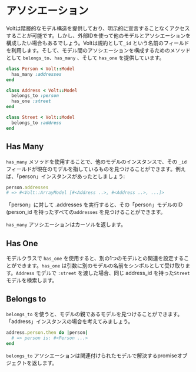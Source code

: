 # アソシエーション

Voltは階層的なモデル構造を提供しており、明示的に宣言することなくアクセスすることが可能です。しかし、外部IDを使って他のモデルとアソシエーションを構成したい場合もあるでしょう。Voltは規約として```_id``` という名前のフィールドを利用します。そして、モデル間のアソシエーションを構成するためのメソッドとして ```belongs_to```、```has_many``` 、そして ```has_one``` を提供しています。

```ruby
class Person < Volt::Model
  has_many :addresses
end

class Address < Volt::Model
  belongs_to :person
  has_one :street
end

class Street < Volt::Model
  belongs_to :address
end
```

## Has Many

```has_many``` メソッドを使用することで、他のモデルのインスタンスで、その ```_id``` フィールドが現在のモデルを指しているものを見つけることができます。例えば、「person」インスタンスがあったとしましょう:

```ruby
person.addresses
# => #<Volt::ArrayModel [#<Address ..>, #<Address ..>, ...]>
```

「person」に対して .addresses を実行すると、その「person」モデルのID (person_id を持ったすべての```addresses``` を見つけることができます。

```has_many``` アソシエーションはカーソルを返します。

## Has One

モデルクラスで ```has_one``` を使用すると、別の1つのモデルとの関連を設定することができます。```has_one``` は引数に別のモデルの名前をシンボルとして受け取ります。```Address``` モデルで ```:street``` を渡した場合、同じ address_id を持った```Street``` モデルを検索します。

## Belongs to

```belongs_to``` を使うと、モデルの親であるモデルを見つけることができます。「address」インスタンスの場合を考えてみましょう。

```ruby
address.person.then do |person|
  # => person is: #<Person ...>
end
```

```belongs_to``` アソシエーションは関連付けられたモデルで解決するpromiseオブジェクトを返します。
